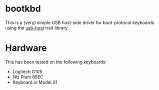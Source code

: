 # bootkbd

This is a (very) simple USB host-side driver for boot-protocol
keyboards using the [usb-host](https://github.com/bjc/usb-host) trait
library.

# Hardware

This has been tested on the following keyboards:

  * Logitech G105
  * Niz Plum 85EC
  * Keyboard.io Model 01

